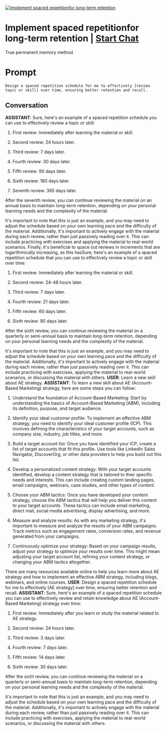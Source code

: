 
[![Implement spaced repetitionfor long-term retention](https://flow-prompt-covers.s3.us-west-1.amazonaws.com/icon/vintage/vint_5.png)](https://gptcall.net/chat.html?data=%7B%22contact%22%3A%7B%22id%22%3A%22BjoF7VEL3CRwAa-H9mKfp%22%2C%22flow%22%3Atrue%7D%7D)
# Implement spaced repetitionfor long-term retention | [Start Chat](https://gptcall.net/chat.html?data=%7B%22contact%22%3A%7B%22id%22%3A%22BjoF7VEL3CRwAa-H9mKfp%22%2C%22flow%22%3Atrue%7D%7D)
True permanent memory method

# Prompt

```
Design a spaced repetition schedule for me to effectively [review topic or skill] over time, ensuring better retention and recall.
```

## Conversation

**ASSISTANT**: Sure, here's an example of a spaced repetition schedule you can use to effectively review a topic or skill:



1. First review: Immediately after learning the material or skill.

2. Second review: 24 hours later.

3. Third review: 7 days later.

4. Fourth review: 30 days later.

5. Fifth review: 90 days later.

6. Sixth review: 180 days later.

7. Seventh review: 365 days later.



After the seventh review, you can continue reviewing the material on an annual basis to maintain long-term retention, depending on your personal learning needs and the complexity of the material.



It's important to note that this is just an example, and you may need to adjust the schedule based on your own learning pace and the difficulty of the material. Additionally, it's important to actively engage with the material during each review, rather than just passively reading over it. This can include practicing with exercises and applying the material to real-world scenarios. Finally, it's beneficial to space out reviews in increments that are logarithmically increasing, as this hasSure, here's an example of a spaced repetition schedule that you can use to effectively review a topic or skill over time:



1. First review: Immediately after learning the material or skill.

2. Second review: 24-48 hours later.

3. Third review: 7 days later.

4. Fourth review: 21 days later.

5. Fifth review: 60 days later.

6. Sixth review: 90 days later.



After the sixth review, you can continue reviewing the material on a quarterly or semi-annual basis to maintain long-term retention, depending on your personal learning needs and the complexity of the material.



It's important to note that this is just an example, and you may need to adjust the schedule based on your own learning pace and the difficulty of the material. Additionally, it's important to actively engage with the material during each review, rather than just passively reading over it. This can include practicing with exercises, applying the material to real-world scenarios, or discussing the material with others.
**USER**: Learn a new skill about AE strategy.
**ASSISTANT**: To learn a new skill about AE (Account-Based Marketing) strategy, here are some steps you can follow:



1. Understand the foundation of Account-Based Marketing: Start by understanding the basics of Account-Based Marketing (ABM), including its definition, purpose, and target audience.



2. Identify your ideal customer profile: To implement an effective ABM strategy, you need to identify your ideal customer profile (ICP). This involves defining the characteristics of your target accounts, such as company size, industry, job titles, and more.



3. Build a target account list: Once you have identified your ICP, create a list of target accounts that fit this profile. Use tools like LinkedIn Sales Navigator, DiscoverOrg, or other data providers to help you build out this list.



4. Develop a personalized content strategy: With your target accounts identified, develop a content strategy that is tailored to their specific needs and interests. This can include creating custom landing pages, email campaigns, webinars, case studies, and other types of content.



5. Choose your ABM tactics: Once you have developed your content strategy, choose the ABM tactics that will help you deliver this content to your target accounts. These tactics can include email marketing, direct mail, social media advertising, display advertising, and more.



6. Measure and analyze results: As with any marketing strategy, it's important to measure and analyze the results of your ABM campaigns. Track metrics such as engagement rates, conversion rates, and revenue generated from your campaigns.



7. Continuously optimize your strategy: Based on your campaign results, adjust your strategy to optimize your results over time. This might mean adjusting your target account list, refining your content strategy, or changing your ABM tactics altogether.



There are many resources available online to help you learn more about AE strategy and how to implement an effective ABM strategy, including blogs, webinars, and online courses.
**USER**: Design a spaced repetition schedule for me to effectively [AE strategy] over time, ensuring better retention and recall.
**ASSISTANT**: Sure, here's an example of a spaced repetition schedule you can use to effectively review and retain knowledge about AE (Account-Based Marketing) strategy over time:



1. First review: Immediately after you learn or study the material related to AE strategy.

2. Second review: 24 hours later.

3. Third review: 3 days later.

4. Fourth review: 7 days later.

5. Fifth review: 14 days later.

6. Sixth review: 30 days later.



After the sixth review, you can continue reviewing the material on a quarterly or semi-annual basis to maintain long-term retention, depending on your personal learning needs and the complexity of the material.



It's important to note that this is just an example, and you may need to adjust the schedule based on your own learning pace and the difficulty of the material. Additionally, it's important to actively engage with the material during each review, rather than just passively reading over it. This can include practicing with exercises, applying the material to real-world scenarios, or discussing the material with others.


